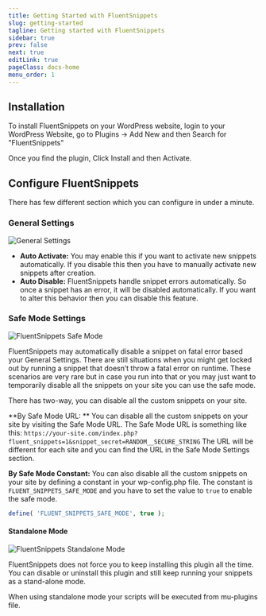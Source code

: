 ```yaml
---
title: Getting Started with FluentSnippets
slug: getting-started
tagline: Getting started with FluentSnippets
sidebar: true
prev: false
next: true
editLink: true
pageClass: docs-home
menu_order: 1
---
```


## Installation
To install FluentSnippets on your WordPress website, login to your WordPress Website, go to Plugins -> Add New and then Search for "FluentSnippets"

Once you find the plugin, Click Install and then Activate.

## Configure FluentSnippets
There has few different section which you can configure in under a minute.

### General Settings

![General Settings](https://fluentsnippets.com/wp-content/uploads/2023/12/fluent-snippets-general-settings.png)

- **Auto Activate:** You may enable this if you want to activate new snippets automatically. If you disable this then you have to manually activate new snippets after creation.
- **Auto Disable:** FluentSnippets handle snippet errors automatically. So once a snippet has an error, it will be disabled automatically. If you want to alter this behavior then you can disable this feature.

### Safe Mode Settings

![FluentSnippets Safe Mode](https://fluentsnippets.com/wp-content/uploads/2023/12/fluent-snippets-safe-mode.png)

FluentSnippets may automatically disable a snippet on fatal error based your General Settings. There are still situations when you might get locked out by running a snippet that doesn’t throw a fatal error on runtime. 
These scenarios are very rare but in case you run into that or you may just want to temporarily disable all the snippets on your site you can use the safe mode.

There has two-way, you can disable all the custom snippets on your site.

**By Safe Mode URL: **
You can disable all the custom snippets on your site by visiting the Safe Mode URL. The Safe Mode URL is something like this: `https://your-site.com/index.php?fluent_snippets=1&snippet_secret=RANDOM__SECURE_STRING`
The URL will be different for each site and you can find the URL in the Safe Mode Settings section.

**By Safe Mode Constant:**
You can also disable all the custom snippets on your site by defining a constant in your wp-config.php file. The constant is `FLUENT_SNIPPETS_SAFE_MODE` and you have to set the value to `true` to enable the safe mode.

```php
define( 'FLUENT_SNIPPETS_SAFE_MODE', true );
```

#### Standalone Mode

![FluentSnippets Standalone Mode](https://fluentsnippets.com/wp-content/uploads/2023/12/fluent-snippets-standalone-mode.png)

FluentSnippets does not force you to keep installing this plugin all the time. You can disable or uninstall this plugin and still keep running your snippets as a stand-alone mode.

When using standalone mode your scripts will be executed from mu-plugins file.


